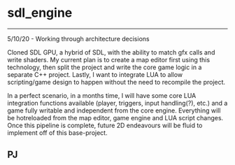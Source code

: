 # sdl_engine

------------------------------------------------------------------------------
5/10/20 - Working through architecture decisions

Cloned SDL GPU, a hybrid of SDL, with the ability to match gfx calls and write
shaders. My current plan is to create a map editor first using this
technology, then split the project and write the core game logic in a separate
C++ project. Lastly, I want to integrate LUA to allow scripting/game design to
happen without the need to recompile the project.

In a perfect scenario, in a months time, I will have some core LUA integration
functions available (player, triggers, input handling(?), etc.) and a game
fully writable and independent from the core engine. Everything will be
hotreloaded from the map editor, game engine and LUA script changes. Once this
pipeline is complete, future 2D endeavours will be fluid to implement off of
this base-project.

PJ
------------------------------------------------------------------------------

